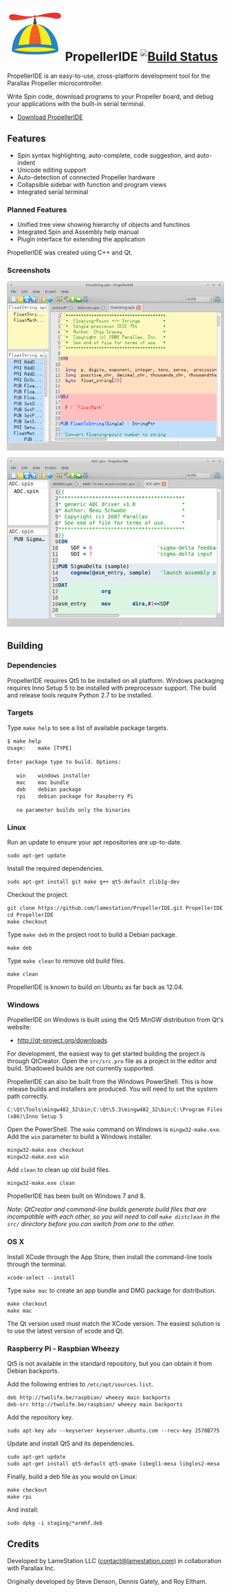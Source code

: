 ![the hat](gfx/propellerhat.png) PropellerIDE [![Build Status](https://travis-ci.org/parallaxinc/PropellerIDE.svg?branch=master)](https://travis-ci.org/parallaxinc/PropellerIDE)
============

PropellerIDE is an easy-to-use, cross-platform development tool for the Parallax Propeller microcontroller.

Write Spin code, download programs to your Propeller board, and debug your applications with the built-in serial terminal.

- [Download PropellerIDE](https://lamestation.atlassian.net/wiki/display/PI/Downloads)

## Features

- Spin syntax highlighting, auto-complete, code suggestion, and auto-indent
- Unicode editing support
- Auto-detection of connected Propeller hardware
- Collapsible sidebar with function and program views
- Integrated serial terminal

### Planned Features

- Unified tree view showing hierarchy of objects and functinos
- Integrated Spin and Assembly help manual
- Plugin interface for extending the application

PropellerIDE was created using C++ and Qt.

### Screenshots

![classic theme](gfx/screenshots/classic.png "Classic theme")

![ice theme](gfx/screenshots/ice.png "Ice theme")


## Building

### Dependencies

PropellerIDE requires Qt5 to be installed on all platform. Windows packaging
requires Inno Setup 5 to be installed with preprocessor support. The build
and release tools require Python 2.7 to be installed.

### Targets

Type `make help` to see a list of available package targets.

```
$ make help
Usage:    make [TYPE]

Enter package type to build. Options:

   win    windows installer
   mac    mac bundle
   deb    debian package
   rpi    debian package for Raspberry Pi

   no parameter builds only the binaries
```

### Linux

Run an update to ensure your apt repositories are up-to-date.

```
sudo apt-get update
```

Install the required dependencies.

```
sudo apt-get install git make g++ qt5-default zlib1g-dev
```

Checkout the project.

```
git clone https://github.com/lamestation/PropellerIDE.git PropellerIDE
cd PropellerIDE
make checkout
```

Type `make deb` in the project root to build a Debian package.

```
make deb
```

Type `make clean` to remove old build files.

```
make clean
```

PropellerIDE is known to build on Ubuntu as far back as 12.04.

### Windows

PropellerIDE on Windows is built using the Qt5 MinGW distribution from Qt's website:

* http://qt-project.org/downloads

For development, the easiest way to get started building the project is through QtCreator. Open the `src/src.pro` file as a project in the editor and build. Shadowed builds are not currently supported.

PropellerIDE can also be built from the Windows PowerShell. This is how release builds and installers are produced. You will need to set the system path correctly.

```
C:\Qt\Tools\mingw482_32\bin;C:\Qt\5.3\mingw482_32\bin;C:\Program Files (x86)\Inno Setup 5
```

Open the PowerShell. The `make` command on Windows is `mingw32-make.exe`. Add the `win` parameter to build a Windows installer.

```
mingw32-make.exe checkout
mingw32-make.exe win
```

Add `clean` to clean up old build files.

```
mingw32-make.exe clean
```

PropellerIDE has been built on Windows 7 and 8.

*Note: QtCreator and command-line builds generate build files that are incompatible with each other, so you will need to call `make distclean` in the `src/` directory before you can switch from one to the other.*

### OS X

Install XCode through the App Store, then install the command-line tools through the terminal.

```
xcode-select --install
```

Type `make mac` to create an app bundle and DMG package for distribution.

```
make checkout
make mac
```

The Qt version used must match the XCode version. The easiest solution is to use the latest version of xcode and Qt.

### Raspberry Pi - Raspbian Wheezy

Qt5 is not available in the standard repository, but you can obtain it from Debian backports.

Add the following entries to `/etc/apt/sources.list`.

```
deb http://twolife.be/raspbian/ wheezy main backports
deb-src http://twolife.be/raspbian/ wheezy main backports
```

Add the repository key.

```
sudo apt-key adv --keyserver keyserver.ubuntu.com --recv-key 2578B775
```

Update and install Qt5 and its dependencies.

```
sudo apt-get update
sudo apt-get install qt5-default qt5-qmake libegl1-mesa libgles2-mesa
```

Finally, build a deb file as you would on Linux:

```
make checkout
make rpi
```

And install:

```
sudo dpkg -i staging/*armhf.deb
```

## Credits

Developed by LameStation LLC (contact@lamestation.com) in collaboration with Parallax Inc.

Originally developed by Steve Denson, Dennis Gately, and Roy Eltham.
